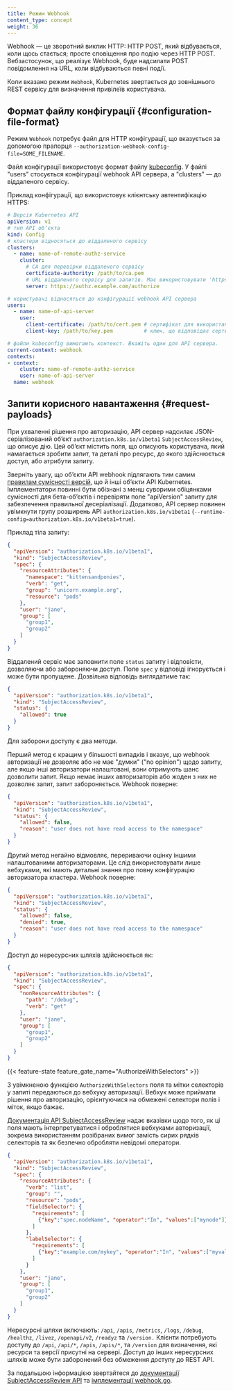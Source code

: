 ```yaml
---
title: Режим Webhook
content_type: concept
weight: 36
---
```


<!-- overview -->

Webhook — це зворотний виклик HTTP: HTTP POST, який відбувається, коли щось стається; просте сповіщення про подію через HTTP POST. Вебзастосунок, що реалізує Webhook, буде надсилати POST повідомлення на URL, коли відбуваються певні події.

<!-- body -->

Коли вказано режим `Webhook`, Kubernetes звертається до зовнішнього REST сервісу для визначення привілеїв користувача.

## Формат файлу конфігурації {#configuration-file-format}

Режим `Webhook` потребує файл для HTTP конфігурації, що вказується за допомогою прапорця `--authorization-webhook-config-file=SOME_FILENAME`.

Файл конфігурації використовує формат файлу [kubeconfig](/docs/tasks/access-application-cluster/configure-access-multiple-clusters/). У файлі "users" стосується конфігурації webhook API сервера, а "clusters" — до віддаленого сервісу.

Приклад конфігурації, що використовує клієнтську автентифікацію HTTPS:

```yaml
# Версія Kubernetes API
apiVersion: v1
# тип API обʼєкта
kind: Config
# кластери відносяться до віддаленого сервісу
clusters:
  - name: name-of-remote-authz-service
    cluster:
      # CA для перевірки віддаленого сервісу
      certificate-authority: /path/to/ca.pem
      # URL віддаленого сервісу для запитів. Має використовувати 'https'. Не може включати параметри.
      server: https://authz.example.com/authorize

# користувачі відносяться до конфігурації webhook API сервера
users:
  - name: name-of-api-server
    user:
      client-certificate: /path/to/cert.pem # сертифікат для використання webhook втулком
      client-key: /path/to/key.pem          # ключ, що відповідає сертифікату

# файли kubeconfig вимагають контекст. Вкажіть один для API сервера.
current-context: webhook
contexts:
- context:
    cluster: name-of-remote-authz-service
    user: name-of-api-server
  name: webhook
```

## Запити корисного навантаження {#request-payloads}

При ухваленні рішення про авторизацію, API сервер надсилає JSON- серіалізований обʼєкт `authorization.k8s.io/v1beta1` `SubjectAccessReview`, що описує дію. Цей обʼєкт містить поля, що описують користувача, який намагається зробити запит, та деталі про ресурс, до якого здійснюється доступ, або атрибути запиту.

Зверніть увагу, що обʼєкти API webhook підлягають тим самим [правилам сумісності версій](/docs/concepts/overview/kubernetes-api/), що й інші обʼєкти API Kubernetes. Імплементатори повинні бути обізнані з менш суворими обіцянками сумісності для бета-обʼєктів і перевіряти поле "apiVersion" запиту для забезпечення правильної десеріалізації. Додатково, API сервер повинен увімкнути групу розширень API `authorization.k8s.io/v1beta1` (`--runtime-config=authorization.k8s.io/v1beta1=true`).

Приклад тіла запиту:

```json
{
  "apiVersion": "authorization.k8s.io/v1beta1",
  "kind": "SubjectAccessReview",
  "spec": {
    "resourceAttributes": {
      "namespace": "kittensandponies",
      "verb": "get",
      "group": "unicorn.example.org",
      "resource": "pods"
    },
    "user": "jane",
    "group": [
      "group1",
      "group2"
    ]
  }
}
```

Віддалений сервіс має заповнити поле `status` запиту і відповісти, дозволяючи або забороняючи доступ. Поле `spec` у відповіді ігнорується і може бути пропущене. Дозвільна відповідь виглядатиме так:

```json
{
  "apiVersion": "authorization.k8s.io/v1beta1",
  "kind": "SubjectAccessReview",
  "status": {
    "allowed": true
  }
}
```

Для заборони доступу є два методи.

Перший метод є кращим у більшості випадків і вказує, що webhook авторизації не дозволяє або не має "думки" ("no opinion") щодо запиту, але якщо інші авторизатори налаштовані, вони отримують шанс дозволити запит. Якщо немає інших авторизаторів або жоден з них не дозволяє запит, запит забороняється. Webhook поверне:

```json
{
  "apiVersion": "authorization.k8s.io/v1beta1",
  "kind": "SubjectAccessReview",
  "status": {
    "allowed": false,
    "reason": "user does not have read access to the namespace"
  }
}
```

Другий метод негайно відмовляє, перериваючи оцінку іншими налаштованими авторизаторами. Це слід використовувати лише вебхуками, які мають детальні знання про повну конфігурацію авторизатора кластера. Webhook поверне:

```json
{
  "apiVersion": "authorization.k8s.io/v1beta1",
  "kind": "SubjectAccessReview",
  "status": {
    "allowed": false,
    "denied": true,
    "reason": "user does not have read access to the namespace"
  }
}
```

Доступ до нересурсних шляхів здійснюється як:

```json
{
  "apiVersion": "authorization.k8s.io/v1beta1",
  "kind": "SubjectAccessReview",
  "spec": {
    "nonResourceAttributes": {
      "path": "/debug",
      "verb": "get"
    },
    "user": "jane",
    "group": [
      "group1",
      "group2"
    ]
  }
}
```

{{< feature-state feature_gate_name="AuthorizeWithSelectors" >}}

З увімкненою функцією `AuthorizeWithSelectors` поля та мітки селекторів у запиті передаються до вебхуку авторизації. Вебхук може приймати рішення про авторизацію, орієнтуючися на обмежені селектори полів і міток, якщо бажає.

[Документація API SubjectAccessReview](/docs/reference/kubernetes-api/authorization-resources/subject-access-review-v1/) надає вказівки щодо того, як ці поля мають інтерпретуватися і оброблятися вебхуками авторизації, зокрема використанням розібраних вимог замість сирих рядків селекторів та як безпечно обробляти невідомі оператори.

```json
{
  "apiVersion": "authorization.k8s.io/v1beta1",
  "kind": "SubjectAccessReview",
  "spec": {
    "resourceAttributes": {
      "verb": "list",
      "group": "",
      "resource": "pods",
      "fieldSelector": {
        "requirements": [
          {"key":"spec.nodeName", "operator":"In", "values":["mynode"]}
        ]
      },
      "labelSelector": {
        "requirements": [
          {"key":"example.com/mykey", "operator":"In", "values":["myvalue"]}
        ]
      }
    },
    "user": "jane",
    "group": [
      "group1",
      "group2"
    ]
  }
}
```

Нересурсні шляхи включають: `/api`, `/apis`, `/metrics`, `/logs`, `/debug`, `/healthz`, `/livez`, `/openapi/v2`, `/readyz` та `/version.` Клієнти потребують доступу до `/api`, `/api/*`, `/apis`, `/apis/*`, та `/version` для визначення, які ресурси та версії присутні на сервері. Доступ до інших нересурсних шляхів може бути заборонений без обмеження доступу до REST API.

За подальшою інформацією звертайтеся до [документації SubjectAccessReview API](/docs/reference/kubernetes-api/authorization-resources/subject-access-review-v1/) та [імплементації webhook.go](https://github.com/kubernetes/kubernetes/blob/master/staging/src/k8s.io/apiserver/plugin/pkg/authorizer/webhook/webhook.go).
